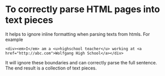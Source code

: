 # To correctly parse HTML pages into text pieces


It helps to ignore inline formatting when parsing texts from htmls. For example
```
<div><em>I</em> am a <u>highschool teacher</u> working at <a href="http://abc.com">Wolfgang High School</a></div>
```
It will ignore these boundaries and can correctly parse the full sentence. The
end result is a collection of text pieces.
